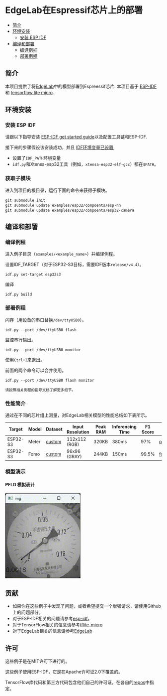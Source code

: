# EdgeLab在Espressif芯片上的部署

- [简介](#简介)
- [环境安装](#环境安装)
  * [安装 ESP IDF](#安装-esp-idf)
- [编译和部署](#编译和部署)
  * [编译例程](#编译例程)
  * [部署例程](#部署例程)

## 简介

本项目提供了将[EdgeLab](https://github.com/Seeed-Studio/Edgelab/)中的模型部署到Espreessif芯片. 本项目基于 [ESP-IDF](https://github.com/espressif/esp-idf) 和 [tensorflow lite micro](https://github.com/tensorflow/tflite-micro). 


## 环境安装

### 安装 ESP IDF

请跟以下指导安装 [ESP-IDF get started guide](https://docs.espressif.com/projects/esp-idf/en/latest/get-started/index.html)以及配置工具链和ESP-IDF.


接下来的步骤假设该安装成功，并且
[IDF环境变量已设置](https://docs.espressif.com/projects/esp-idf/en/latest/get-started/index.html#step-4-set-up-the-environment-variables),
* 设置了`IDF_PATH`环境变量
* `idf.py`和Xtensa-esp32工具（例如，`xtensa-esp32-elf-gcc`）都在`$PATH`。

### 获取子模块

进入到项目的根目录，运行下面的命令来获得子模块。

```
git submodule init
git submodule update examples/esp32/compoents/esp-nn
git submodule update examples/esp32/compoents/esp32-camera
```


## 编译和部署

### 编译例程

进入例子目录（`examples/<example_name>`）并编译例程。

设置IDF_TARGET（对于ESP32-S3目标，需要IDF版本`release/v4.4`）。

```
idf.py set-target esp32s3
```

编译

```
idf.py build
```

### 部署例程

闪存（用设备的串口替换`/dev/ttyUSB0`）。
```
idf.py --port /dev/ttyUSB0 flash
```

监控串行输出。
```
idf.py --port /dev/ttyUSB0 monitor
```

使用`Ctrl+]`来退出。

前面的两个命令可以合并使用。
```
idf.py --port /dev/ttyUSB0 flash monitor
```

```{tip}
请按照相关例程的指导文档了解更多细节。
```


### 性能简介

通过在不同的芯片组上测量，对EdgeLab相关模型的性能总结如下表所示。

| Target | Model | Dataset | Input Resolution | Peak RAM |Inferencing  Time | F1 Score|Link|
| ---- | -----| ---| ---| -----------| --------| --------| --------|
| ESP32-S3 |          Meter         | [custom](https://files.seeedstudio.com/wiki/Edgelab/meter.zip)|112x112 (RGB)| 320KB |     380ms    |  97% |[pfld_meter_int8.tflite](../_static/esp32/model_zoo/pfld_meter_int8.tflite)|
| ESP32-S3  |          Fomo          | [custom]()|96x96 (GRAY)| 244KB |    150ms    |  99.5%|[fomo_int8.tflite](../_static/esp32/model_zoo/fomo_int8.tflite)|
### 模型演示

#### PFLD 模拟表计
![meter_reading](../_static/images/meter_reading.gif)

## 贡献
- 如果你在这些例子中发现了问题，或者希望提交一个增强请求，请使用Github上的问题部分。
- 对于ESP-IDF相关的问题请参考[esp-idf](https://github.com/espressif/esp-idf)。
- 对于TensorFlow相关的信息请参考[tflite-micro](https://github.com/tensorflow/tflite-micro)
- 对于EdgeLab相关的信息请参考[EdgeLab](https://github.com/Seeed-Studio/Edgelab/)

## 许可

这些例子是在MIT许可下进行的。

这些例子使用ESP-IDF，它是在Apache许可证2.0下覆盖的。

TensorFlow库代码和第三方代码包含他们自己的许可证，在各自的[repos](https://github.com/tensorflow/tflite-micro)中指定。